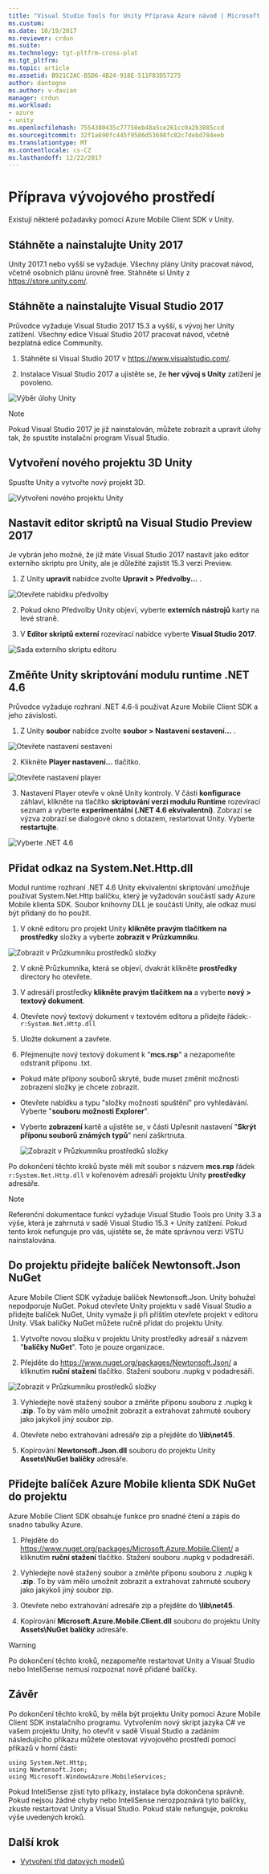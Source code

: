 ```yaml
---
title: "Visual Studio Tools for Unity Příprava Azure návod | Microsoft Docs"
ms.custom: 
ms.date: 10/19/2017
ms.reviewer: crdun
ms.suite: 
ms.technology: tgt-pltfrm-cross-plat
ms.tgt_pltfrm: 
ms.topic: article
ms.assetid: B921C2AC-B5D6-4B24-918E-511F83D57275
author: dantogno
ms.author: v-davian
manager: crdun
ms.workload:
- azure
- unity
ms.openlocfilehash: 7554380435c77750eb48a5ce261cc0a2b3885ccd
ms.sourcegitcommit: 32f1a690fc445f9586d53698fc82c7debd784eeb
ms.translationtype: MT
ms.contentlocale: cs-CZ
ms.lasthandoff: 12/22/2017
---
```

# <a name="prepare-the-development-environment"></a>Příprava vývojového prostředí

Existují některé požadavky pomocí Azure Mobile Client SDK v Unity.

## <a name="download-and-install-unity-2017"></a>Stáhněte a nainstalujte Unity 2017

Unity 2017.1 nebo vyšší se vyžaduje. Všechny plány Unity pracovat návod, včetně osobních plánu úrovně free. Stáhněte si Unity z https://store.unity.com/.

## <a name="download-and-install-visual-studio-2017"></a>Stáhněte a nainstalujte Visual Studio 2017

Průvodce vyžaduje Visual Studio 2017 15.3 a vyšší, s vývoj her Unity zatížení. Všechny edice Visual Studio 2017 pracovat návod, včetně bezplatná edice Community.

1. Stáhněte si Visual Studio 2017 v https://www.visualstudio.com/.

2. Instalace Visual Studio 2017 a ujistěte se, že **her vývoj s Unity** zatížení je povoleno.

 ![Výběr úlohy Unity](media/vstu_azure-prepare-dev-environment-image0.png)

 > [!NOTE]
 > Pokud Visual Studio 2017 je již nainstalován, můžete zobrazit a upravit úlohy tak, že spustíte instalační program Visual Studio.

## <a name="create-a-new-3d-unity-project"></a>Vytvoření nového projektu 3D Unity

Spusťte Unity a vytvořte nový projekt 3D.

![Vytvoření nového projektu Unity](media/vstu_azure-prepare-dev-environment-image1.png)

## <a name="set-the-script-editor-to-visual-studio-preview-2017"></a>Nastavit editor skriptů na Visual Studio Preview 2017

Je vybrán jeho možné, že již máte Visual Studio 2017 nastavit jako editor externího skriptu pro Unity, ale je důležité zajistit 15.3 verzi Preview.

1. Z Unity **upravit** nabídce zvolte **Upravit > Předvolby...** .

  ![Otevřete nabídku předvolby](media/vstu_azure-prepare-dev-environment-image1.2.png)

2. Pokud okno Předvolby Unity objeví, vyberte **externích nástrojů** karty na levé straně.

3. V **Editor skriptů externí** rozevírací nabídce vyberte **Visual Studio 2017**.

  ![Sada externího skriptu editoru](media/vstu_azure-prepare-dev-environment-image3.png)

## <a name="change-the-unity-scripting-runtime-to-net-46"></a>Změňte Unity skriptování modulu runtime .NET 4.6
Průvodce vyžaduje rozhraní .NET 4.6-li používat Azure Mobile Client SDK a jeho závislosti.

1. Z Unity **soubor** nabídce zvolte **soubor > Nastavení sestavení...** .

  ![Otevřete nastavení sestavení](media/vstu_azure-prepare-dev-environment-image4.png)

2. Klikněte **Player nastavení...**  tlačítko.

  ![Otevřete nastavení player](media/vstu_azure-prepare-dev-environment-image5.png)

3. Nastavení Player otevře v okně Unity kontroly. V části **konfigurace** záhlaví, klikněte na tlačítko **skriptování verzi modulu Runtime** rozevírací seznam a vyberte **experimentální (.NET 4.6 ekvivalentní)**. Zobrazí se výzva zobrazí se dialogové okno s dotazem, restartovat Unity. Vyberte **restartujte**.

  ![Vyberte .NET 4.6](media/vstu_azure-prepare-dev-environment-image6.png)

## <a name="add-a-reference-to-systemnethttpdll"></a>Přidat odkaz na System.Net.Http.dll

Modul runtime rozhraní .NET 4.6 Unity ekvivalentní skriptování umožňuje používat System.Net.Http balíčku, který je vyžadován součástí sady Azure Mobile klienta SDK. Soubor knihovny DLL je součástí Unity, ale odkaz musí být přidaný do ho použít.

1. V okně editoru pro projekt Unity **klikněte pravým tlačítkem na** **prostředky** složky a vyberte **zobrazit v Průzkumníku**.

  ![Zobrazit v Průzkumníku prostředků složky](media/vstu_azure-prepare-dev-environment-image7.png)

2. V okně Průzkumníka, která se objeví, dvakrát klikněte **prostředky** directory ho otevřete.

3. V adresáři prostředky **klikněte pravým tlačítkem na** a vyberte **nový > textový dokument**.

4. Otevřete nový textový dokument v textovém editoru a přidejte řádek:`-r:System.Net.Http.dll`

5. Uložte dokument a zavřete.

4. Přejmenujte nový textový dokument k "**mcs.rsp**" a nezapomeňte odstranit příponu .txt.

  * Pokud máte přípony souborů skryté, bude muset změnit možnosti zobrazení složky je chcete zobrazit.
  * Otevřete nabídku a typu "složky možnosti spuštění" pro vyhledávání. Vyberte "**souboru možnosti Explorer**".
  * Vyberte **zobrazení** kartě a ujistěte se, v části Upřesnit nastavení "**Skrýt příponu souborů známých typů**" není zaškrtnuta.

    ![Zobrazit v Průzkumníku prostředků složky](media/vstu_azure-prepare-dev-environment-image8.png)

Po dokončení těchto kroků byste měli mít soubor s názvem **mcs.rsp** řádek `r:System.Net.Http.dll` v kořenovém adresáři projektu Unity **prostředky** adresáře.

>[!NOTE]
> Referenční dokumentace funkcí vyžaduje Visual Studio Tools pro Unity 3.3 a výše, která je zahrnutá v sadě Visual Studio 15.3 + Unity zatížení. Pokud tento krok nefunguje pro vás, ujistěte se, že máte správnou verzi VSTU nainstalována.

## <a name="add-the-newtonsoftjson-nuget-package-to-your-project"></a>Do projektu přidejte balíček Newtonsoft.Json NuGet

Azure Mobile Client SDK vyžaduje balíček Newtonsoft.Json. Unity bohužel nepodporuje NuGet. Pokud otevřete Unity projektu v sadě Visual Studio a přidejte balíček NuGet, Unity vymaže ji při příštím otevřete projekt v editoru Unity. Však balíčky NuGet můžete ručně přidat do projektu Unity.

1. Vytvořte novou složku v projektu Unity prostředky adresář s názvem "**balíčky NuGet**". Toto je pouze organizace.

2. Přejděte do https://www.nuget.org/packages/Newtonsoft.Json/ a kliknutím **ruční stažení** tlačítko. Stažení souboru .nupkg v podadresáři.

  ![Zobrazit v Průzkumníku prostředků složky](media/vstu_azure-prepare-dev-environment-image9.png)

3. Vyhledejte nově stažený soubor a změňte příponu souboru z .nupkg k **.zip**. To by vám mělo umožnit zobrazit a extrahovat zahrnuté soubory jako jakýkoli jiný soubor zip.

4. Otevřete nebo extrahování adresáře zip a přejděte do **\lib\net45**.

5. Kopírování **Newtonsoft.Json.dll** souboru do projektu Unity **Assets\NuGet balíčky** adresáře.

## <a name="add-the-azure-mobile-client-sdk-nuget-package-to-your-project"></a>Přidejte balíček Azure Mobile klienta SDK NuGet do projektu

Azure Mobile Client SDK obsahuje funkce pro snadné čtení a zápis do snadno tabulky Azure.

1. Přejděte do https://www.nuget.org/packages/Microsoft.Azure.Mobile.Client/ a kliknutím **ruční stažení** tlačítko. Stažení souboru .nupkg v podadresáři.

2. Vyhledejte nově stažený soubor a změňte příponu souboru z .nupkg k **.zip**. To by vám mělo umožnit zobrazit a extrahovat zahrnuté soubory jako jakýkoli jiný soubor zip.

3. Otevřete nebo extrahování adresáře zip a přejděte do **\lib\net45**.

4. Kopírování **Microsoft.Azure.Mobile.Client.dll** souboru do projektu Unity **Assets\NuGet balíčky** adresáře.

>[!WARNING]
> Po dokončení těchto kroků, nezapomeňte restartovat Unity a Visual Studio nebo InteliSense nemusí rozpoznat nově přidané balíčky.

## <a name="conclusion"></a>Závěr

Po dokončení těchto kroků, by měla být projektu Unity pomocí Azure Mobile Client SDK instalačního programu. Vytvořením nový skript jazyka C# ve vašem projektu Unity, ho otevřít v sadě Visual Studio a zadáním následujícího příkazu můžete otestovat vývojového prostředí pomocí příkazů v horní části:
```
using System.Net.Http;
using Newtonsoft.Json;
using Microsoft.WindowsAzure.MobileServices;
```

Pokud InteliSense zjistí tyto příkazy, instalace byla dokončena správně. Pokud nejsou žádné chyby nebo InteliSense nerozpoznává tyto balíčky, zkuste restartovat Unity a Visual Studio. Pokud stále nefunguje, pokroku výše uvedených kroků.

## <a name="next-step"></a>Další krok

* [Vytvoření tříd datových modelů](visual-studio-tools-for-unity-azure-data.md)
